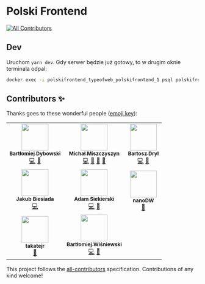# Polski Frontend

<!-- ALL-CONTRIBUTORS-BADGE:START - Do not remove or modify this section -->

[![All Contributors](https://img.shields.io/badge/all_contributors-8-orange.svg?style=flat-square)](#contributors-)

<!-- ALL-CONTRIBUTORS-BADGE:END -->

## Dev

Uruchom `yarn dev`. Gdy serwer będzie już gotowy, to w drugim oknie terminala odpal:

```bash
docker exec -i polskifrontend_typeofweb_polskifrontend_1 psql polskifrontend -U postgres < DUMP.sql
```

## Contributors ✨

Thanks goes to these wonderful people ([emoji key](https://allcontributors.org/docs/en/emoji-key)):

<!-- ALL-CONTRIBUTORS-LIST:START - Do not remove or modify this section -->
<!-- prettier-ignore-start -->
<!-- markdownlint-disable -->
<table>
  <tr>
    <td align="center"><a href="https://nafrontendzie.pl/"><img src="https://avatars0.githubusercontent.com/u/7771498?v=4?s=70" width="70px;" alt=""/><br /><sub><b>Bartłomiej Dybowski</b></sub></a><br /><a href="https://github.com/typeofweb/polskifrontend/commits?author=burczu" title="Code">💻</a> <a href="#ideas-burczu" title="Ideas, Planning, & Feedback">🤔</a></td>
    <td align="center"><a href="https://typeofweb.com/"><img src="https://avatars0.githubusercontent.com/u/1338731?v=4?s=70" width="70px;" alt=""/><br /><sub><b>Michał Miszczyszyn</b></sub></a><br /><a href="https://github.com/typeofweb/polskifrontend/commits?author=mmiszy" title="Code">💻</a> <a href="#maintenance-mmiszy" title="Maintenance">🚧</a> <a href="#projectManagement-mmiszy" title="Project Management">📆</a> <a href="https://github.com/typeofweb/polskifrontend/pulls?q=is%3Apr+reviewed-by%3Ammiszy" title="Reviewed Pull Requests">👀</a></td>
    <td align="center"><a href="https://github.com/drillprop"><img src="https://avatars3.githubusercontent.com/u/51168865?v=4?s=70" width="70px;" alt=""/><br /><sub><b>Bartosz Dryl</b></sub></a><br /><a href="https://github.com/typeofweb/polskifrontend/commits?author=drillprop" title="Code">💻</a> <a href="https://github.com/typeofweb/polskifrontend/pulls?q=is%3Apr+reviewed-by%3Adrillprop" title="Reviewed Pull Requests">👀</a></td>
  </tr>
  <tr>
    <td align="center"><a href="https://jb1905.github.io/portfolio/"><img src="https://avatars2.githubusercontent.com/u/28870390?v=4?s=70" width="70px;" alt=""/><br /><sub><b>Jakub Biesiada</b></sub></a><br /><a href="https://github.com/typeofweb/polskifrontend/commits?author=JB1905" title="Code">💻</a></td>
    <td align="center"><a href="https://github.com/AdamSiekierski"><img src="https://avatars0.githubusercontent.com/u/24841038?v=4?s=70" width="70px;" alt=""/><br /><sub><b>Adam Siekierski</b></sub></a><br /><a href="https://github.com/typeofweb/polskifrontend/commits?author=AdamSiekierski" title="Code">💻</a> <a href="https://github.com/typeofweb/polskifrontend/pulls?q=is%3Apr+reviewed-by%3AAdamSiekierski" title="Reviewed Pull Requests">👀</a></td>
    <td align="center"><a href="https://github.com/nanoDW"><img src="https://avatars2.githubusercontent.com/u/37413661?v=4?s=70" width="70px;" alt=""/><br /><sub><b>nanoDW</b></sub></a><br /><a href="https://github.com/typeofweb/polskifrontend/pulls?q=is%3Apr+reviewed-by%3AnanoDW" title="Reviewed Pull Requests">👀</a></td>
  </tr>
  <tr>
    <td align="center"><a href="https://github.com/takatejr"><img src="https://avatars3.githubusercontent.com/u/58137383?v=4?s=70" width="70px;" alt=""/><br /><sub><b>takatejr</b></sub></a><br /><a href="https://github.com/typeofweb/polskifrontend/pulls?q=is%3Apr+reviewed-by%3Atakatejr" title="Reviewed Pull Requests">👀</a></td>
    <td align="center"><a href="https://github.com/wisnie"><img src="https://avatars3.githubusercontent.com/u/47081011?v=4?s=70" width="70px;" alt=""/><br /><sub><b>Bartłomiej Wiśniewski</b></sub></a><br /><a href="https://github.com/typeofweb/polskifrontend/commits?author=wisnie" title="Code">💻</a> <a href="https://github.com/typeofweb/polskifrontend/pulls?q=is%3Apr+reviewed-by%3Awisnie" title="Reviewed Pull Requests">👀</a></td>
  </tr>
</table>

<!-- markdownlint-restore -->
<!-- prettier-ignore-end -->

<!-- ALL-CONTRIBUTORS-LIST:END -->

This project follows the [all-contributors](https://github.com/all-contributors/all-contributors) specification. Contributions of any kind welcome!
